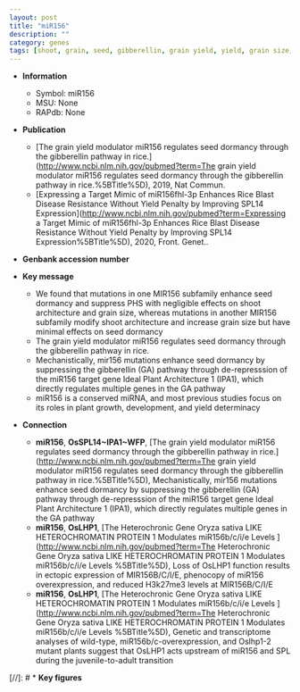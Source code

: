 ```yaml
---
layout: post
title: "miR156"
description: ""
category: genes
tags: [shoot, grain, seed, gibberellin, grain yield, yield, grain size, architecture,  ga , Gibberellin, GA, plant architecture, shoot architecture, dormancy, plant growth]
---
```


* **Information**  
    + Symbol: miR156  
    + MSU: None  
    + RAPdb: None  

* **Publication**  
    + [The grain yield modulator miR156 regulates seed dormancy through the gibberellin pathway in rice.](http://www.ncbi.nlm.nih.gov/pubmed?term=The grain yield modulator miR156 regulates seed dormancy through the gibberellin pathway in rice.%5BTitle%5D), 2019, Nat Commun.
    + [Expressing a Target Mimic of miR156fhl-3p Enhances Rice Blast Disease Resistance Without Yield Penalty by Improving SPL14 Expression](http://www.ncbi.nlm.nih.gov/pubmed?term=Expressing a Target Mimic of miR156fhl-3p Enhances Rice Blast Disease Resistance Without Yield Penalty by Improving SPL14 Expression%5BTitle%5D), 2020, Front. Genet..

* **Genbank accession number**  

* **Key message**  
    + We found that mutations in one MIR156 subfamily enhance seed dormancy and suppress PHS with negligible effects on shoot architecture and grain size, whereas mutations in another MIR156 subfamily modify shoot architecture and increase grain size but have minimal effects on seed dormancy
    + The grain yield modulator miR156 regulates seed dormancy through the gibberellin pathway in rice.
    + Mechanistically, mir156 mutations enhance seed dormancy by suppressing the gibberellin (GA) pathway through de-represssion of the miR156 target gene Ideal Plant Architecture 1 (IPA1), which directly regulates multiple genes in the GA pathway
    + miR156 is a conserved miRNA, and most previous studies focus on its roles in plant growth, development, and yield determinacy

* **Connection**  
    + __miR156__, __OsSPL14~IPA1~WFP__, [The grain yield modulator miR156 regulates seed dormancy through the gibberellin pathway in rice.](http://www.ncbi.nlm.nih.gov/pubmed?term=The grain yield modulator miR156 regulates seed dormancy through the gibberellin pathway in rice.%5BTitle%5D),  Mechanistically, mir156 mutations enhance seed dormancy by suppressing the gibberellin (GA) pathway through de-represssion of the miR156 target gene Ideal Plant Architecture 1 (IPA1), which directly regulates multiple genes in the GA pathway
    + __miR156__, __OsLHP1__, [The Heterochronic Gene Oryza sativa LIKE HETEROCHROMATIN PROTEIN 1 Modulates miR156b/c/i/e Levels ](http://www.ncbi.nlm.nih.gov/pubmed?term=The Heterochronic Gene Oryza sativa LIKE HETEROCHROMATIN PROTEIN 1 Modulates miR156b/c/i/e Levels %5BTitle%5D),  Loss of OsLHP1 function results in ectopic expression of MIR156B/C/I/E, phenocopy of miR156 overexpression, and reduced H3k27me3 levels at MIR156B/C/I/E
    + __miR156__, __OsLHP1__, [The Heterochronic Gene Oryza sativa LIKE HETEROCHROMATIN PROTEIN 1 Modulates miR156b/c/i/e Levels ](http://www.ncbi.nlm.nih.gov/pubmed?term=The Heterochronic Gene Oryza sativa LIKE HETEROCHROMATIN PROTEIN 1 Modulates miR156b/c/i/e Levels %5BTitle%5D),  Genetic and transcriptome analyses of wild-type, miR156b/c-overexpression, and Oslhp1-2 mutant plants suggest that OsLHP1 acts upstream of miR156 and SPL during the juvenile-to-adult transition

[//]: # * **Key figures**  


